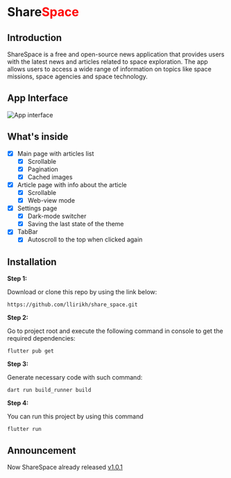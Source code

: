 # Share<span style="color:red">Space</span>

## Introduction

ShareSpace is a free and open-source news application that provides users with the latest news and articles related to space exploration. The app allows users to access a wide range of information on topics like space missions, space agencies and space technology.

## App Interface

<img src="release/screenshots/common/common.png" width="auto" height="auto" alt="App interface">

## What's inside

- [x] Main page with articles list
  - [x] Scrollable
  - [x] Pagination 
  - [x] Cached images
- [x] Article page with info about the article
  - [x] Scrollable
  - [x] Web-view mode
- [x] Settings page
  - [x] Dark-mode switcher
  - [x] Saving the last state of the theme
- [x] TabBar 
  - [x] Autoscroll to the top when clicked again 

## Installation

**Step 1:**

Download or clone this repo by using the link below:

```
https://github.com/llirikh/share_space.git
```

**Step 2:**

Go to project root and execute the following command in console to get the required dependencies:

```
flutter pub get 
```

**Step 3:**

Generate necessary code with such command:

```
dart run build_runner build 
```

**Step 4:**

You can run this project by using this command

```
flutter run
```

## Announcement

Now ShareSpace already released [v1.0.1](https://github.com/llirikh/share_space/releases/download/v1.0.1/app-release.apk)